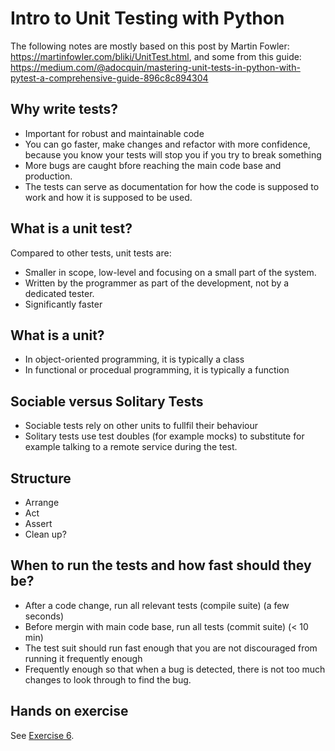 # Intro to Unit Testing with Python

The following notes are mostly based on this post by Martin Fowler: https://martinfowler.com/bliki/UnitTest.html, and some from this guide: https://medium.com/@adocquin/mastering-unit-tests-in-python-with-pytest-a-comprehensive-guide-896c8c894304

## Why write tests?

- Important for robust and maintainable code
- You can go faster, make changes and refactor with more confidence, because you know your tests will stop you if you try to break something
- More bugs are caught bfore reaching the main code base and production.
- The tests can serve as documentation for how the code is supposed to work and how it is supposed to be used.

## What is a unit test?

Compared to other tests, unit tests are:

- Smaller in scope, low-level and focusing on a small part of the system.
- Written by the programmer as part of the development, not by a dedicated tester.
- Significantly faster

## What is a unit?

- In object-oriented programming, it is typically a class
- In functional or procedual programming, it is typically a function

## Sociable versus Solitary Tests

- Sociable tests rely on other units to fullfil their behaviour
- Solitary tests use test doubles (for example mocks) to substitute for example talking to a remote service during the test.

## Structure

- Arrange
- Act
- Assert
- Clean up?

## When to run the tests and how fast should they be?

- After a code change, run all relevant tests (compile suite) (a few seconds)
- Before mergin with main code base, run all tests (commit suite) (< 10 min)
- The test suit should run fast enough that you are not discouraged from running it frequently enough
- Frequently enough so that when a bug is detected, there is not too much changes to look through to find the bug.

## Hands on exercise

See [Exercise 6](exercises/6_more_on_unit_testing.md).
